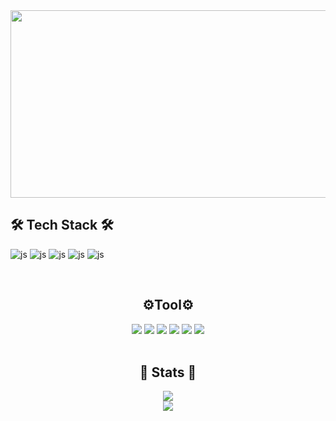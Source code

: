 
<!-- [![@helloworld's Holopin board](https://holopin.io/api/user/board?user=helloworld)](https://holopin.io/@helloworld)
 -->

<!--- <h2>✨Hello world!</h2> -->

<a href="https://www.gitanimals.org/en_US?utm_medium=image&utm_source=iwantPark&utm_content=farm">
<img
  src="https://render.gitanimals.org/farms/iwantPark"
  width="600"
  height="300"
/>
</a>

<!-- --------- -->


<!--
**iwantpark/iwantpark** is a ✨ _special_ ✨ repository because its `README.md` (this file) appears on your GitHub profile.

Here are some ideas to get you started:

- 🔭 I’m currently working on ...
- 🌱 I’m currently learning ...
- 👯 I’m looking to collaborate on ...
- 🤔 I’m looking for help with ...
- 💬 Ask me about ...
- 📫 How to reach me: ...
- 😄 Pronouns: ...
- ⚡ Fun fact: ...
-->
<!-- [![Top Langs](https://github-readme-stats.vercel.app/api/top-langs/?username=seongkyu-lim&layout=compact)](https://github.com/iwantpark/github-readme-stats)

[![solved.ac tier](http://mazassumnida.wtf/api/v2/generate_badge?boj=sglim9607)](https://solved.ac/sglim9607)

<a href="https://opgc.me/#/users/iwantpark" target="_blank"><img src="https://api.opgc.me/githubs/users/seongkyu-lim/tag/?theme=basic" /></a>

[![Hits](https://hits.seeyoufarm.com/api/count/incr/badge.svg?url=https%3A%2F%2Fgithub.com%2Fseongkyu-lim%2F&count_bg=%23000000&title_bg=%23000000&icon=&icon_color=%23E7E7E7&title=hits&edge_flat=false)](https://hits.seeyoufarm.com) -->


## 🛠️ Tech Stack 🛠️
![js](https://img.shields.io/badge/Python-3776AB?style=for-the-badge&logo=python&logoColor=white)
![js](https://img.shields.io/badge/Java-ED8B00?style=for-the-badge&logo=openjdk&logoColor=white)
![js](https://img.shields.io/badge/Django-092E20?style=for-the-badge&logo=django&logoColor=white)
![js](https://img.shields.io/badge/Spring-6DB33F?style=for-the-badge&logo=spring&logoColor=white)
![js](https://img.shields.io/badge/MySQL-00000F?style=for-the-badge&logo=mysql&logoColor=white)


<br >

<!-- Tool section -->
<h2 align=center>⚙️Tool⚙️</h2>
<div align=center>
  <img src="https://img.shields.io/badge/GitHub-black?style=flat&logo=GitHub&logoColor=white"/>
  <img src="https://img.shields.io/badge/Notion-f7f6f2?style=flat&logo=Notion&logoColor=black">
  <img src="https://img.shields.io/badge/Figma-F24E1E?style=flat-square&logo=figma&logoColor=white"/>
  <img src="https://img.shields.io/badge/Slack-4A154B?style=flat-square&logo=slack&logoColor=white"/>
  <img src="https://img.shields.io/badge/Jira-0052CC?style=flat-square&logo=jira&logoColor=white"/>
  <img src="https://img.shields.io/badge/Confluence-172B4D?style=flat-square&logo=confluence&logoColor=white"/>
</div>


<br />


<!-- Widget section -->
<h2 align=center>🚀 Stats 🚀</h2>
<div align=center>
  <img src="https://github-readme-stats.vercel.app/api/top-langs/?username=iwantPark&layout=compact">
</div>
<div align=center>
  <img src="https://github-readme-stats.vercel.app/api?username=iwantPark&show_icons=true&title_color=ffffff&text_color=ffffff&icon_color=ffffff&bg_color=DEG,a49cec,d6a4a4">
</div>
<br />

</div>
